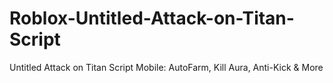 # Roblox-Untitled-Attack-on-Titan-Script
Untitled Attack on Titan Script Mobile: AutoFarm, Kill Aura, Anti-Kick &amp; More
